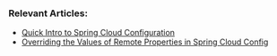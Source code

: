 ### Relevant Articles:
- [Quick Intro to Spring Cloud Configuration](http://www.baeldung.com/spring-cloud-configuration)
- [Overriding the Values of Remote Properties in Spring Cloud Config](https://www.baeldung.com/spring-cloud-config-remote-properties-override)
